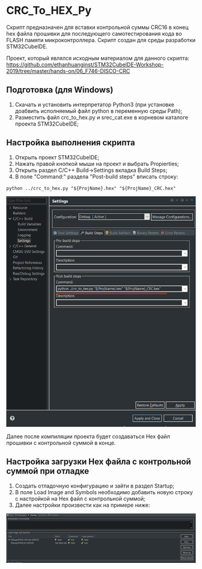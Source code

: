 # CRC_To_HEX_Py

Скрипт предназначен для вставки контрольной суммы CRC16 в конец hex файла прошивки для последующего самотестирования кода во FLASH памяти микроконтроллера.
Скрипт создан для среды разработки STM32CubeIDE.

Проект, который являлся исходным материалом для данного скрипта: https://github.com/ethanhuanginst/STM32CubeIDE-Workshop-2019/tree/master/hands-on/06_F746-DISCO-CRC

## Подготовка (для Windows)

1. Скачать и установить интерпретатор Python3 (при установке доабвить исполняемый файл python в переменную среды Path);
2. Разместить файл crc_to_hex.py и srec_cat.exe в корневом каталоге проекта STM32CubeIDE;

## Настройка выполнения скрипта

1. Открыть проект STM32CubeIDE;
2. Нажать правой кнопкой мыши на проект и выбрать Propierties;
3. Открыть раздел C/C++ Build->Settings вкладка Build Steps;
4. В поле "Command:" раздела "Post-build steps" вписать строку:

```
python ../crc_to_hex.py "${ProjName}.hex" "${ProjName}_CRC.hex"
```
![Скриншот настройки выполнения](Resources/settings.png)


Далее после компиляции проекта будет создаваться Hex файл прошивки с контрольной суммой в конце.

## Настройка загрузки Hex файла с контрольной суммой при отладке

1. Создать отладочную конфигурацию и зайти в раздел Startup;
2. В поле Load Image and Symbols необходимо добавить новую строку с настройкой на Hex файл с контрольной суммой;
3. Далее настройки произвести как на примере ниже:

![Скриншот настройки загрузки](Resources/debug_settings.png)

